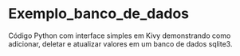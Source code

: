 # Exemplo_banco_de_dados

Código Python com interface simples em Kivy demonstrando como adicionar, deletar e atualizar valores em um banco de dados sqlite3.
